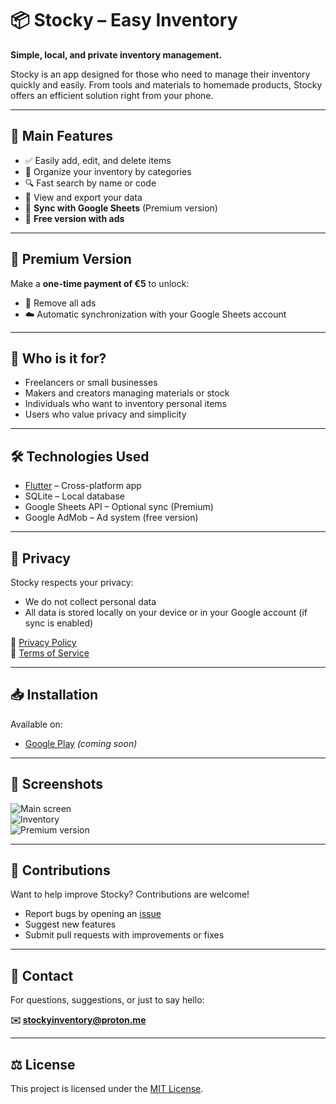 # 📦 Stocky – Easy Inventory

**Simple, local, and private inventory management.**

Stocky is an app designed for those who need to manage their inventory quickly and easily. From tools and materials to homemade products, Stocky offers an efficient solution right from your phone.

---

## 🚀 Main Features

- ✅ Easily add, edit, and delete items  
- 📁 Organize your inventory by categories  
- 🔍 Fast search by name or code  
- 🧾 View and export your data  
- 🔄 **Sync with Google Sheets** (Premium version)  
- 📱 **Free version with ads**

---

## 💎 Premium Version

Make a **one-time payment of €5** to unlock:
- 🚫 Remove all ads  
- ☁️ Automatic synchronization with your Google Sheets account

---

## 👤 Who is it for?

- Freelancers or small businesses  
- Makers and creators managing materials or stock  
- Individuals who want to inventory personal items  
- Users who value privacy and simplicity

---

## 🛠️ Technologies Used

- [Flutter](https://flutter.dev/) – Cross-platform app  
- SQLite – Local database  
- Google Sheets API – Optional sync (Premium)  
- Google AdMob – Ad system (free version)

---

## 🔐 Privacy

Stocky respects your privacy:

- We do not collect personal data  
- All data is stored locally on your device or in your Google account (if sync is enabled)

🔗 [Privacy Policy](./PRIVACY_POLICY.md)  
🔗 [Terms of Service](./TERMS_OF_USE.md)

---

## 📥 Installation

Available on:

- [Google Play](#) *(coming soon)*

---

## 📸 Screenshots

![Main screen](screenshots/main.png)  
![Inventory](screenshots/inventory.png)  
![Premium version](screenshots/premium.png)

---

## 🤝 Contributions

Want to help improve Stocky? Contributions are welcome!

- Report bugs by opening an [issue](https://github.com/CloudiHammer/StockyPolitics/issues)  
- Suggest new features  
- Submit pull requests with improvements or fixes

---

## 📧 Contact

For questions, suggestions, or just to say hello:

**✉️ stockyinventory@proton.me**

---

## ⚖️ License

This project is licensed under the [MIT License](./LICENSE).
